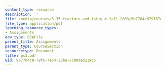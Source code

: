 ```yaml
---
content_type: resource
description: ''
file: /media/courses/3-35-fracture-and-fatigue-fall-2003/9b7704c879f67e6430ba6c99ded219c6_ps3.pdf
file_type: application/pdf
learning_resource_types:
- Assignments
ocw_type: OCWFile
parent_title: Assignments
parent_type: CourseSection
resourcetype: Document
title: ps3.pdf
uid: 9b7704c8-79f6-7e64-30ba-6c99ded219c6
---
```

